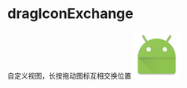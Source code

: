 # dragIconExchange
自定义视图，长按拖动图标互相交换位置
![ABC](https://github.com/dl6655/dragIconExchange/blob/master/res/mipmap-xhdpi/ic_launcher.png) 
